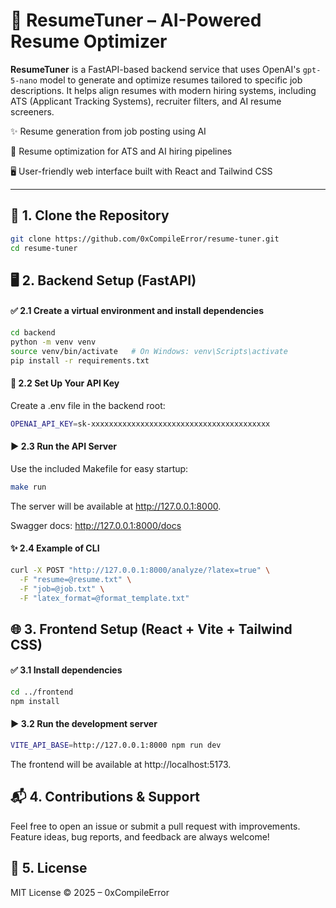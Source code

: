 # 🎯 ResumeTuner – AI-Powered Resume Optimizer

**ResumeTuner** is a FastAPI-based backend service that uses OpenAI's `gpt-5-nano` model to generate and optimize resumes tailored to specific job descriptions. It helps align resumes with modern hiring systems, including ATS (Applicant Tracking Systems), recruiter filters, and AI resume screeners.

✨ Resume generation from job posting using AI

🧠 Resume optimization for ATS and AI hiring pipelines

🖥️ User-friendly web interface built with React and Tailwind CSS

---

## 📁 1. Clone the Repository

```bash
git clone https://github.com/0xCompileError/resume-tuner.git
cd resume-tuner
```

## 🖥️ 2. Backend Setup (FastAPI)

#### ✅ 2.1 Create a virtual environment and install dependencies
```bash
cd backend
python -m venv venv
source venv/bin/activate   # On Windows: venv\Scripts\activate
pip install -r requirements.txt
```

#### 🔐 2.2 Set Up Your API Key
Create a .env file in the backend root:
```bash
OPENAI_API_KEY=sk-xxxxxxxxxxxxxxxxxxxxxxxxxxxxxxxxxxxxxxxx
```

#### ▶️ 2.3 Run the API Server
Use the included Makefile for easy startup:
```bash
make run
```
The server will be available at http://127.0.0.1:8000.

Swagger docs: http://127.0.0.1:8000/docs

#### ✨ 2.4 Example of CLI
```bash 
curl -X POST "http://127.0.0.1:8000/analyze/?latex=true" \
  -F "resume=@resume.txt" \
  -F "job=@job.txt" \
  -F "latex_format=@format_template.txt"
```

## 🌐 3. Frontend Setup (React + Vite + Tailwind CSS)

#### ✅ 3.1 Install dependencies
```bash
cd ../frontend
npm install
```

#### ▶️ 3.2 Run the development server
```bash
VITE_API_BASE=http://127.0.0.1:8000 npm run dev
```
The frontend will be available at http://localhost:5173.

<!-- ##  4. Required Input Files
You can upload these via the UI or using the API:

- **resume.txt**: *Your current resume (factual work experience)*

- **job.txt**: *The job description for the role you’re targeting*

- **format_template.txt** (optional): *A LaTeX template to style the generated output* -->


## 📬 4. Contributions & Support
Feel free to open an issue or submit a pull request with improvements. Feature ideas, bug reports, and feedback are always welcome!

## 📄 5. License
MIT License © 2025 – 0xCompileError
